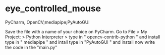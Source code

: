 # eye_controlled_mouse
PyCharm, OpenCV;mediapipe;PyAutoGUI

Save the file with a name of your choice on PyCharm. 
Go to File > My Project: > Python Interpreter > type in " opencv-contrib-python " and install
type in " mediapipe " and intall
type in "PyAutoGUI " and install
now write the code in the "main.py"
